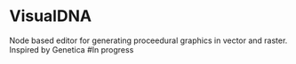 # VisualDNA
Node based editor for generating proceedural graphics in vector and raster. Inspired by Genetica
#In progress
